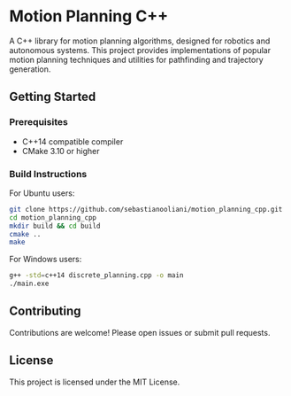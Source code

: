 # Motion Planning C++

A C++ library for motion planning algorithms, designed for robotics and autonomous systems. This project provides implementations of popular motion planning techniques and utilities for pathfinding and trajectory generation.

<!--
    This section outlines the key features of the motion_planning_cpp project.
    - Highlights the modular and extensible design, enabling easy integration of new algorithms and components.
    - Lists supported motion planning algorithms, including RRT (Rapidly-exploring Random Tree), PRM (Probabilistic Roadmap), and A*.
    - Specifies compatibility with both 2D and 3D workspaces for versatile application.
    - Mentions built-in utilities for collision detection to ensure safe path planning.
    - Notes the inclusion of example applications and demonstration scripts to help users get started quickly.

## Features

- Modular and extensible architecture
- Implementations of algorithms such as RRT, PRM, and A*
- 2D/3D workspace support
- Collision checking utilities
- Example applications and demos
-->
## Getting Started

### Prerequisites

- C++14 compatible compiler
- CMake 3.10 or higher

### Build Instructions

For Ubuntu users:
```bash
git clone https://github.com/sebastianooliani/motion_planning_cpp.git
cd motion_planning_cpp
mkdir build && cd build
cmake ..
make
```

For Windows users:
```bash
g++ -std=c++14 discrete_planning.cpp -o main
./main.exe
```
<!--
### Usage

Include the library in your project or run the provided examples:

```bash
./examples/rrt_example
```

## Documentation

See the [docs](docs/) folder for detailed API documentation and usage guides.
-->
## Contributing

Contributions are welcome! Please open issues or submit pull requests.

## License

This project is licensed under the MIT License.